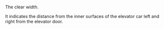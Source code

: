 The clear width.


<!-- comment -->


It indicates the distance from the inner surfaces of the elevator car left and right from the elevator door.
